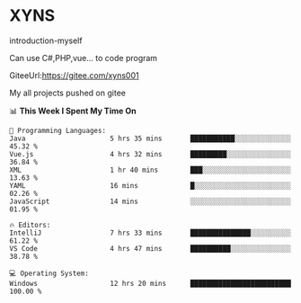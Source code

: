 # XYNS
introduction-myself

Can use C#,PHP,vue... to code program

GiteeUrl:https://gitee.com/xyns001

My all projects pushed on gitee

<!--START_SECTION:waka-->
📊 **This Week I Spent My Time On** 

```text
💬 Programming Languages: 
Java                     5 hrs 35 mins       ███████████░░░░░░░░░░░░░░   45.32 % 
Vue.js                   4 hrs 32 mins       █████████░░░░░░░░░░░░░░░░   36.84 % 
XML                      1 hr 40 mins        ███░░░░░░░░░░░░░░░░░░░░░░   13.63 % 
YAML                     16 mins             █░░░░░░░░░░░░░░░░░░░░░░░░   02.26 % 
JavaScript               14 mins             ░░░░░░░░░░░░░░░░░░░░░░░░░   01.95 % 

🔥 Editors: 
IntelliJ                 7 hrs 33 mins       ███████████████░░░░░░░░░░   61.22 % 
VS Code                  4 hrs 47 mins       ██████████░░░░░░░░░░░░░░░   38.78 % 

💻 Operating System: 
Windows                  12 hrs 20 mins      █████████████████████████   100.00 % 
```


<!--END_SECTION:waka-->
